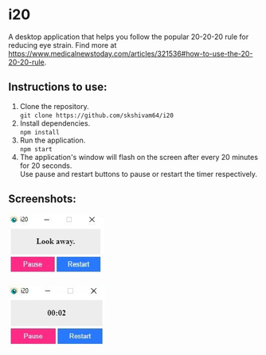 # i20
A desktop application that helps you follow the popular 20-20-20 rule for reducing eye strain. Find more at https://www.medicalnewstoday.com/articles/321536#how-to-use-the-20-20-20-rule.

## Instructions to use:

<ol>
  <li>
    Clone the repository.<br>
    <code>git clone https://github.com/skshivam64/i20</code>
  </li>
  <li>
    Install dependencies.<br>
    <code>npm install</code>
  </li>
  <li>
    Run the application.<br>
    <code>npm start</code>
  </li>
  <li>
    The application's window will flash on the screen after every 20 minutes for 20 seconds.<br>
    Use pause and restart buttons to pause or restart the timer respectively.
  </li>
</ol>

## Screenshots:

<img src="https://github.com/skshivam64/i20/blob/master/res/info/1.JPG?raw=true"/>
<br><br>
<img src="https://github.com/skshivam64/i20/blob/master/res/info/2.JPG?raw=true"/>
